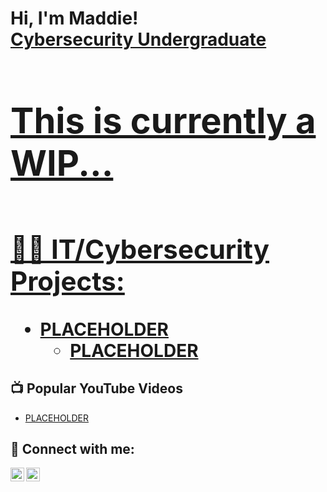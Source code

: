 <h1>Hi, I'm Maddie! <br/><a href="https://github.com/Z3TTABYT3">Cybersecurity Undergraduate</a><a href="https://www.linkedin.com/in/matthew-m-motley/"><h1>

<h1> This is currently a WIP...<h1>
<h2>👨‍💻 IT/Cybersecurity Projects:</h2>

- <b>PLACEHOLDER</b>
  - [PLACEHOLDER](https://github.com/joshmadakor1/Algorithms-Practice)

<h2>📺 Popular YouTube Videos</h2>

- [PLACEHOLDER](https://www.youtube.com/watch?v=a83ASGn_V_s)

<h2> 🤳 Connect with me:</h2>

[<img align="left" alt="JoshMadakor | YouTube" width="22px" src="https://cdn.jsdelivr.net/npm/simple-icons@v3/icons/youtube.svg" />][youtube]
[<img align="left" alt="JoshMadakor | LinkedIn" width="22px" src="https://cdn.jsdelivr.net/npm/simple-icons@v3/icons/linkedin.svg" />][linkedin]

[youtube]: https://www.youtube.com/@z3ttabyte
[linkedin]: https://linkedin.com/in/matthew-m-motley

<!--
**joshmadakor1/joshmadakor1** is a ✨ _special_ ✨ repository because its `README.md` (this file) appears on your GitHub profile.

Here are some ideas to get you started:

- 🔭 I’m currently working on ...
- 🌱 I’m currently learning ...
- 👯 I’m looking to collaborate on ...
- 🤔 I’m looking for help with ...
- 💬 Ask me about ...
- 📫 How to reach me: ...
- 😄 Pronouns: ...
- ⚡ Fun fact: ...
-->
